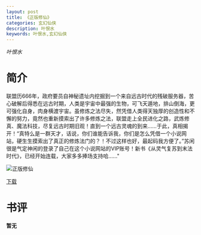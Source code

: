 ```yaml
---
layout: post
title: 《正版修仙》
categories: 玄幻仙侠
description: 叶恨水
keywords: 叶恨水,玄幻仙侠
---
```

*叶恨水*
# 简介
联盟历666年，政府要员自神秘遗址内挖掘到一个来自远古时代的残破服务器，苦心破解后得悉在远古时期，人类是宇宙中最强的生物，可飞天遁地，排山倒海，更可强化自身，肉身横渡宇宙。虽修炼之法尽失，然凭借人类得天独厚的创造性和不懈的努力，竟然也重新摸索出了许多修炼之法，联盟走上全民进化之路，武炼修真、魔法科技，尽复远古时期旧观！直到一个远古灵魂的到来……于此，真相揭开！“真特么是一群天才，话说，你们谁能告诉我，你们是怎么凭借一个小说网站，硬生生摸索出了真正的修炼法门的？！不过这样也好，最起码我方便了。”苏闲很是气定神闲的登录了自己在这个小说网站的VIP账号！新书《从灵气复苏到末法时代》，已经开始连载，大家多多捧场支持哈……"

![正版修仙](https://cdn.jsdelivr.net/gh/YYbooks0/yybooks0img@master/bookscover2/正版修仙.6h6nvj5lg1k0.jpg)

[下载](https://link.jscdn.cn/1drv/aHR0cHM6Ly8xZHJ2Lm1zL3QvcyFBaGU2R2dNWmVFb2poem16eWpOTHgyM2VWU0NDP2U9Zmg0bGI0.tx)

# 书评
**暂无**